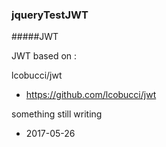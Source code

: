 ### jqueryTestJWT

#####JWT

JWT based on :

lcobucci/jwt 
- https://github.com/lcobucci/jwt

something still writing

- 2017-05-26




